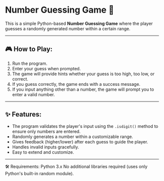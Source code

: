 # Number Guessing Game 🎲

This is a simple Python-based **Number Guessing Game** where the player guesses a randomly generated number within a certain range. 

---

## 🎮 How to Play:
1. Run the program.
2. Enter your guess when prompted.
3. The game will provide hints whether your guess is too high, too low, or correct.
4. If you guess correctly, the game ends with a success message.
5. If you input anything other than a number, the game will prompt you to enter a valid number.

---

## ✨ Features:
- The program validates the player's input using the `.isdigit()` method to ensure only numbers are entered.
- Randomly generates a number within a customizable range.
- Gives feedback (higher/lower) after each guess to guide the player.
- Handles invalid inputs gracefully.
- Easy to extend and customize.

---

🛠️ Requirements:
Python 3.x
No additional libraries required (uses only Python's built-in random module).



